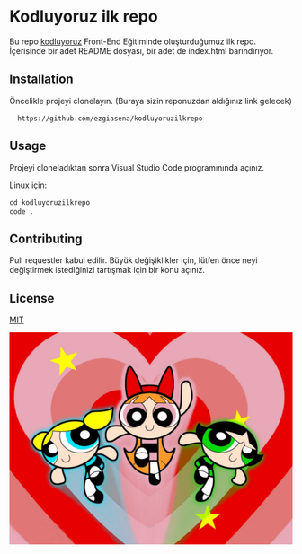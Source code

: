 # Kodluyoruz ilk repo
 Bu repo [kodluyoruz](https://kodluyoruz.org/) Front-End Eğitiminde oluşturduğumuz ilk repo. İçerisinde bir adet README dosyası, bir adet de index.html barındırıyor.

 ## Installation 
 Öncelikle projeyi clonelayın. (Buraya sizin reponuzdan aldığınız link gelecek)
```
  https://github.com/ezgiasena/kodluyoruzilkrepo 
```

## Usage
Projeyi cloneladıktan sonra Visual Studio Code programınında açınız.

Linux için:

``` 
cd kodluyoruzilkrepo
code .

```

## Contributing
Pull requestler kabul edilir. Büyük değişiklikler için, lütfen önce neyi değiştirmek istediğinizi tartışmak için bir konu açınız.

## License
[MIT](https://www.google.com)


![ppg](/img/powerpuff.jpg)